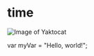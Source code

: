 # time
![Image of Yaktocat](https://octodex.github.com/images/yaktocat.png)


var myVar = "Hello, world!";
